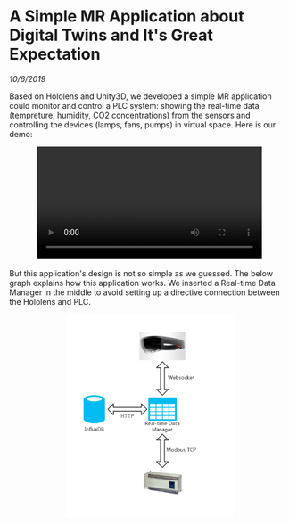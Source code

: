 # A Simple MR Application about Digital Twins and It's Great Expectation
*10/6/2019*

Based on Hololens and Unity3D, we developed a simple MR application could monitor and control a PLC system: showing the real-time data (tempreture, humidity, CO2 concentrations) from the sensors and controlling the devices (lamps, fans, pumps) in virtual space. Here is our demo:

<center><video src="blogs/A_Simple_MR_Application_about_Digital_Twins_and_It's_Great_Expectation/demo.mp4" width="80%" controls="controls"></video></center>

But this application's design is not so simple as we guessed. The below graph explains how this application works. We inserted a Real-time Data Manager in the middle to avoid setting up a directive connection between the Hololens and PLC.

<center><img style="max-width: 60%;" src="blogs/A_Simple_MR_Application_about_Digital_Twins_and_It's_Great_Expectation/holo.png"></center>